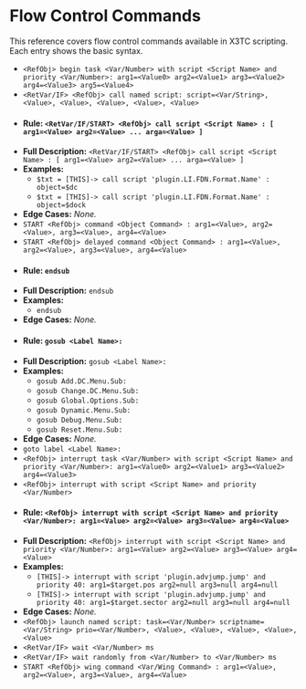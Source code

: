 # Flow Control Commands

This reference covers flow control commands available in X3TC scripting. Each entry shows the basic syntax.

- `<RefObj> begin task <Var/Number> with script <Script Name> and priority <Var/Number>: arg1=<Value0> arg2=<Value1> arg3=<Value2> arg4=<Value3> arg5=<Value4>`
- `<RetVar/IF> <RefObj> call named script: script=<Var/String>, <Value>, <Value>, <Value>, <Value>, <Value>`
- #### Rule: `<RetVar/IF/START> <RefObj> call script <Script Name> : [ arg1=<Value> arg2=<Value> ... arga=<Value> ]`
- **Full Description:** `<RetVar/IF/START> <RefObj> call script <Script Name> : [ arg1=<Value> arg2=<Value> ... arga=<Value> ]`
- **Examples:**
  - `$txt = [THIS]-> call script 'plugin.LI.FDN.Format.Name' : object=$dc`
  - `$txt = [THIS]-> call script 'plugin.LI.FDN.Format.Name' : object=$dock`
- **Edge Cases:** _None._
- `START <RefObj> command <Object Command> : arg1=<Value>, arg2=<Value>, arg3=<Value>, arg4=<Value>`
- `START <RefObj> delayed command <Object Command> : arg1=<Value>, arg2=<Value>, arg3=<Value>, arg4=<Value>`
- #### Rule: `endsub`
- **Full Description:** `endsub`
- **Examples:**
  - `endsub`
- **Edge Cases:** _None._
- #### Rule: `gosub <Label Name>:`
- **Full Description:** `gosub <Label Name>:`
- **Examples:**
  - `gosub Add.DC.Menu.Sub:`
  - `gosub Change.DC.Menu.Sub:`
  - `gosub Global.Options.Sub:`
  - `gosub Dynamic.Menu.Sub:`
  - `gosub Debug.Menu.Sub:`
  - `gosub Reset.Menu.Sub:`
- **Edge Cases:** _None._
- `goto label <Label Name>:`
- `<RefObj> interrupt task <Var/Number> with script <Script Name> and priority <Var/Number>: arg1=<Value0> arg2=<Value1> arg3=<Value2> arg4=<Value3>`
- `<RefObj> interrupt with script <Script Name> and priority <Var/Number>`
- #### Rule: `<RefObj> interrupt with script <Script Name> and priority <Var/Number>: arg1=<Value> arg2=<Value> arg3=<Value> arg4=<Value>`
- **Full Description:** `<RefObj> interrupt with script <Script Name> and priority <Var/Number>: arg1=<Value> arg2=<Value> arg3=<Value> arg4=<Value>`
- **Examples:**
  - `[THIS]-> interrupt with script 'plugin.advjump.jump' and priority 40: arg1=$target.pos arg2=null arg3=null arg4=null`
  - `[THIS]-> interrupt with script 'plugin.advjump.jump' and priority 40: arg1=$target.sector arg2=null arg3=null arg4=null`
- **Edge Cases:** _None._
- `<RefObj> launch named script: task=<Var/Number> scriptname=<Var/String> prio=<Var/Number>, <Value>, <Value>, <Value>, <Value>, <Value>`
- `<RetVar/IF> wait <Var/Number> ms`
- `<RetVar/IF> wait randomly from <Var/Number> to <Var/Number> ms`
- `START <RefObj> wing command <Var/Wing Command> : arg1=<Value>, arg2=<Value>, arg3=<Value>, arg4=<Value>`

